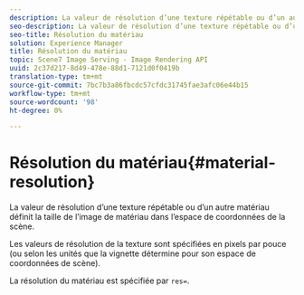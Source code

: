 ```yaml
---
description: La valeur de résolution d’une texture répétable ou d’un autre matériau définit la taille de l’image de matériau dans l’espace de coordonnées de la scène.
seo-description: La valeur de résolution d’une texture répétable ou d’un autre matériau définit la taille de l’image de matériau dans l’espace de coordonnées de la scène.
seo-title: Résolution du matériau
solution: Experience Manager
title: Résolution du matériau
topic: Scene7 Image Serving - Image Rendering API
uuid: 2c37d217-8d49-478e-88d1-7121d0f0419b
translation-type: tm+mt
source-git-commit: 7bc7b3a86fbcdc57cfdc31745fae3afc06e44b15
workflow-type: tm+mt
source-wordcount: '98'
ht-degree: 0%

---
```



# Résolution du matériau{#material-resolution}

La valeur de résolution d’une texture répétable ou d’un autre matériau définit la taille de l’image de matériau dans l’espace de coordonnées de la scène.

Les valeurs de résolution de la texture sont spécifiées en pixels par pouce (ou selon les unités que la vignette détermine pour son espace de coordonnées de scène).

La résolution du matériau est spécifiée par `res=`.
